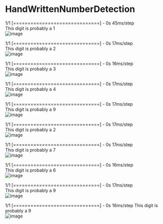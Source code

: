 # HandWrittenNumberDetection

1/1 [==============================] - 0s 45ms/step<br>
This digit is probably a 1
<br>
![image](https://user-images.githubusercontent.com/81670997/192138551-ce088538-f120-4c38-8fb6-48a77e31d211.png)


1/1 [==============================] - 0s 17ms/step<br>
This digit is probably a 2
<br>
![image](https://user-images.githubusercontent.com/81670997/192138561-033c1d87-e586-4c76-a035-6d15a313291d.png)


1/1 [==============================] - 0s 16ms/step<br>
This digit is probably a 3
<br>
![image](https://user-images.githubusercontent.com/81670997/192138564-9c5bae0f-a78d-4482-9c75-43946152b7ac.png)

1/1 [==============================] - 0s 17ms/step<br>
This digit is probably a 4
<br>
![image](https://user-images.githubusercontent.com/81670997/192138568-ec3963cc-b856-446a-9bca-4778410b70c0.png)


1/1 [==============================] - 0s 17ms/step<br>
This digit is probably a 9
<br>
![image](https://user-images.githubusercontent.com/81670997/192138576-4e53e59c-1fb2-4f9a-a0eb-692296e70a16.png)

1/1 [==============================] - 0s 17ms/step<br>
This digit is probably a 2
<br>
![image](https://user-images.githubusercontent.com/81670997/192138579-dd96a9f4-964f-401f-ae7c-030c6ecc5d61.png)

1/1 [==============================] - 0s 17ms/step<br>
This digit is probably a 7
<br>
![image](https://user-images.githubusercontent.com/81670997/192138586-e3733725-7ff9-4ddb-b8a4-2dbd43df3bc7.png)

1/1 [==============================] - 0s 16ms/step<br>
This digit is probably a 6
<br>
![image](https://user-images.githubusercontent.com/81670997/192138594-1d3076fb-a134-4f0a-a4f7-3e507c442ba3.png)

1/1 [==============================] - 0s 17ms/step<br>
This digit is probably a 9
<br>
![image](https://user-images.githubusercontent.com/81670997/192138598-51f801ec-233e-4b70-b784-3863883f2a93.png)

1/1 [==============================] - 0s 16ms/step
This digit is probably a 9
<br>
![image](https://user-images.githubusercontent.com/81670997/192138601-3d0311ab-30ce-40ca-889c-c9a1c9c6e7d6.png)
